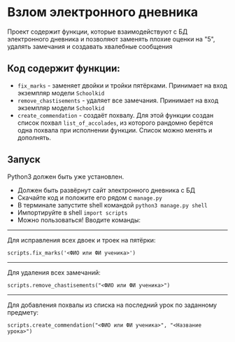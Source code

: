 # Взлом электронного дневника
Проект содержит функции, которые взаимодействуют с БД электронного дневника и позволяют заменять плохие оценки на "5",
удалять замечания и создавать хвалебные сообщения

## Код содержит функции:

- `fix_marks` - заменяет двойки и тройки пятёрками. Принимает на вход экземпляр модели `Schoolkid`
- `remove_chastisements` - удаляет все замечания. Принимает на вход экземпляр модели `Schoolkid`
- `create_commendation` - создаёт похвалу. Для этой функции создан список похвал `list_of_accolades`,
из которого рандомно берётся одна похвала при исполнении функции. Список можно менять и дополнять.


## Запуск
Python3 должен быть уже установлен.
- Должен быть развёрнут сайт электронного дневника с БД
- Скачайте код и положите его рядом с `manage.py`
- В терминале запустите shell командой ```python3 manage.py shell```
- Импортируйте в shell ```import scripts```
- Можно пользоваться! Вводите команды: 

---
Для исправления всех двоек и троек на пятёрки:
```
scripts.fix_marks('<ФИО или ФИ ученика>')
```
---
Для удаления всех замечаний:

```
scripts.remove_chastisements("<ФИО или ФИ ученика>")
```
---
Для добавления похвалы из списка на последний урок по заданному предмету:
```
scripts.create_commendation("<ФИО или ФИ ученика>", "<Название урока>")
```

